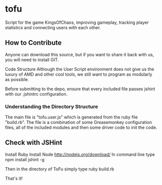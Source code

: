 tofu
====

Script for the game KingsOfChaos, improving gameplay, tracking player statistics and connecting users with each other.

## How to Contribute

Anyone can download this source, but if you want to share it back with us, you will need to install GIT.


Code Structure
Although the User Script environment does not give us the luxury of AMD and other cool tools, we still want to program as modularly as possible.

Before submitting to the depo, ensure that every included file passes jshint with our .jshintrc configuration.

### Understanding the Directory Structure
The main file is "tofu.user.js" which is generated from the ruby file "build.rb".
The file is a combination of some Greasemonkey configuration files, all of the included modules and then some driver code to init the code.


## Check with JSHint

Install Ruby
Install Node http://nodejs.org/download/
In command line type
npm install jshint -g

Then in the directory of ToFu simply type
ruby build.rb

That's it!